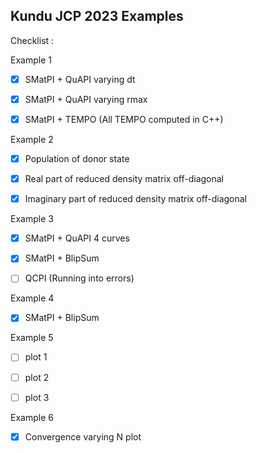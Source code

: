 ## Kundu JCP 2023 Examples


Checklist :

Example 1 

- [x] SMatPI + QuAPI varying dt

- [x] SMatPI + QuAPI varying rmax

- [x] SMatPI + TEMPO (All TEMPO computed in C++)

Example 2

- [x] Population of donor state

- [x] Real part of reduced density matrix off-diagonal

- [x] Imaginary part of reduced density matrix off-diagonal

Example 3

- [x] SMatPI + QuAPI 4 curves

- [x] SMatPI + BlipSum

- [ ] QCPI (Running into errors)

Example 4

- [x] SMatPI + BlipSum

Example 5

- [ ] plot 1

- [ ] plot 2

- [ ] plot 3

Example 6

- [x] Convergence varying N plot

